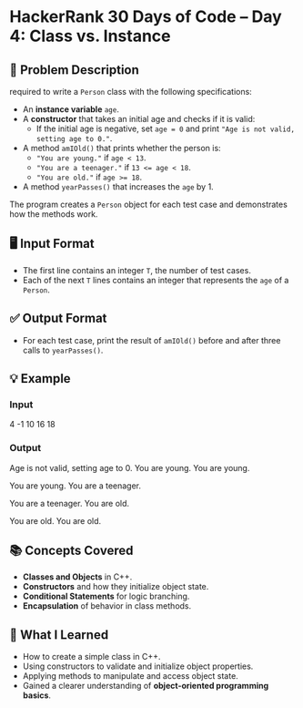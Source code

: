 
# HackerRank 30 Days of Code – Day 4: Class vs. Instance

## 📌 Problem Description
required to write a `Person` class with the following specifications:
- An **instance variable** `age`.
- A **constructor** that takes an initial age and checks if it is valid:
  - If the initial age is negative, set `age = 0` and print `"Age is not valid, setting age to 0."`.
- A method `amIOld()` that prints whether the person is:
  - `"You are young."` if `age < 13`.
  - `"You are a teenager."` if `13 <= age < 18`.
  - `"You are old."` if `age >= 18`.
- A method `yearPasses()` that increases the `age` by 1.

The program creates a `Person` object for each test case and demonstrates how the methods work.

## 🖥️ Input Format
- The first line contains an integer `T`, the number of test cases.
- Each of the next `T` lines contains an integer that represents the `age` of a `Person`.


## ✅ Output Format
- For each test case, print the result of `amIOld()` before and after three calls to `yearPasses()`.



## 💡 Example

### Input
4
-1
10
16
18


### Output
Age is not valid, setting age to 0.
You are young.
You are young.

You are young.
You are a teenager.

You are a teenager.
You are old.

You are old.
You are old.




## 📚 Concepts Covered
- **Classes and Objects** in C++.
- **Constructors** and how they initialize object state.
- **Conditional Statements** for logic branching.
- **Encapsulation** of behavior in class methods.



## 🧠 What I Learned
- How to create a simple class in C++.
- Using constructors to validate and initialize object properties.
- Applying methods to manipulate and access object state.
- Gained a clearer understanding of **object-oriented programming basics**.


